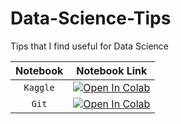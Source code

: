 # Data-Science-Tips
Tips that I find useful for Data Science

|    **Notebook**    |             **Notebook Link**               |
|:------------------:|:-------------------------------------------:|
| `Kaggle`           | [![Open In Colab][badge]][kaggle]           |
| `Git`              | [![Open In Colab][badge]][git]              |


[badge]: https://colab.research.google.com/assets/colab-badge.svg
[kaggle]: https://colab.research.google.com/github/tabaraei/Data-Science-Tips/blob/master/kaggle.ipynb
[git]: https://colab.research.google.com/github/tabaraei/Data-Science-Tips/blob/master/git.ipynb
